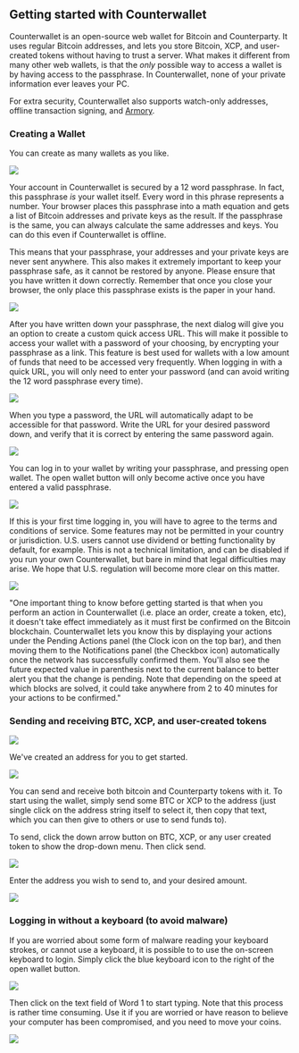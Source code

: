 Getting started with Counterwallet
---------------------------

Counterwallet is an open-source web wallet for Bitcoin and Counterparty. It uses regular Bitcoin addresses, and lets you store Bitcoin, XCP, and user-created tokens without having to trust a server. What makes it different from many other web wallets, is that the _only_ possible way to access a wallet is by having access to the passphrase. In Counterwallet, none of your private information ever leaves your PC.

For extra security, Counterwallet also supports watch-only addresses, offline transaction signing, and [Armory](https://bitcoinarmory.com/). 

### Creating a Wallet

You can create as many wallets as you like.

![](/_images/getting_started_cw1.png)

Your account in Counterwallet is secured by a 12 word passphrase. In fact, this passphrase _is_ your wallet itself. Every word in this phrase represents a number. Your browser places this passphrase into a math equation and gets a list of Bitcoin addresses and private keys as the result. If the passphrase is the same, you can always calculate the same addresses and keys. You can do this even if Counterwallet is offline.

This means that your passphrase, your addresses and your private keys are never sent anywhere. This also makes it extremely important to keep your passphrase safe, as it cannot be restored by anyone. Please ensure that you have written it down correctly. Remember that once you close your browser, the only place this passphrase exists is the paper in your hand.

![](/_images/getting_started_cw2.png)

After you have written down your passphrase, the next dialog will give you an option to create a custom quick access URL. This will make it possible to access your wallet with a password of your choosing, by encrypting your passphrase as a link. This feature is best used for wallets with a low amount of funds that need to be accessed very frequently. When logging in with a quick URL, you will only need to enter your password (and can avoid writing the 12 word passphrase every time).

![](/_images/getting_started_cw3.png)

When you type a password, the URL will automatically adapt to be accessible for that password. Write the URL for your desired password down, and verify that it is correct by entering the same password again.

![](/_images/getting_started_cw4.png)

You can log in to your wallet by writing your passphrase, and pressing open wallet. The open wallet button will only become active once you have entered a valid passphrase.

![](/_images/getting_started_cw5.png)

If this is your first time logging in, you will have to agree to the terms and conditions of service. Some features may not be permitted in your country or jurisdiction. U.S. users cannot use dividend or betting functionality by default, for example. This is not a technical limitation, and can be disabled if you run your own Counterwallet, but bare in mind that legal difficulties may arise. We hope that U.S. regulation will become more clear on this matter.

![](/_images/getting_started_cw6.png)

"One important thing to know before getting started is that when you perform an action in Counterwallet (i.e. place an order, create a token, etc), it doesn't take effect immediately as it must first be confirmed on the Bitcoin blockchain. Counterwallet lets you know this by displaying your actions under the Pending Actions panel (the Clock icon on the top bar), and then moving them to the Notifications panel (the Checkbox icon) automatically once the network has successfully confirmed them. You'll also see the future expected value in parenthesis next to the current balance to better alert you that the change is pending. Note that depending on the speed at which blocks are solved, it could take anywhere from 2 to 40 minutes for your actions to be confirmed."

### Sending and receiving BTC, XCP, and user-created tokens

![](/_images/getting_started_cw7.png)

We've created an address for you to get started.

![](/_images/getting_started_cw8.png)

You can send and receive both bitcoin and Counterparty tokens with it. To start using the wallet, simply send some BTC or XCP to the address (just single click on the address string itself to select it, then copy that text, which you can then give to others or use to send funds to).

To send, click the down arrow button on BTC, XCP, or any user created token  to show the drop-down menu. Then click send.

![](/_images/getting_started_cw9.png)

Enter the address you wish to send to, and your desired amount.

![](/_images/getting_started_cw10.png)

### Logging in without a keyboard (to avoid malware)

If you are worried about some form of malware reading your keyboard strokes, or cannot use a keyboard, it is possible to to use the on-screen keyboard to login. Simply click the blue keyboard icon to the right of the open wallet button.

![](/_images/getting_started_cw11.png)

Then click on the text field of Word 1 to start typing. Note that this process is rather time consuming. Use it if you are worried or have reason to believe your computer has been compromised, and you need to move your coins.

![](/_images/getting_started_cw12.png)

